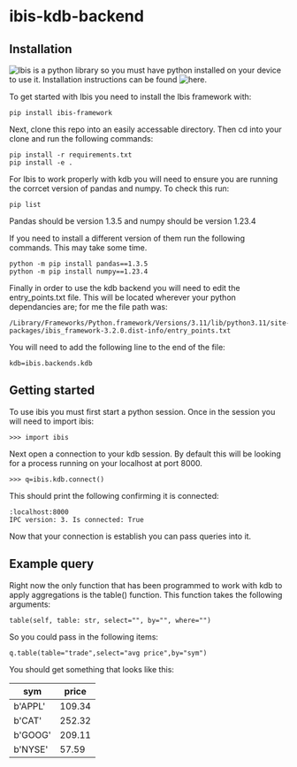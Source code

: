# ibis-kdb-backend

## Installation

![Ibis](https://ibis-project.org/docs/3.2.0/) is a python library so you must have python installed on your device to use it. Installation instructions can be found ![here](https://www.python.org/downloads/).

To get started with Ibis you need to install the Ibis framework with:
```
pip install ibis-framework
```

Next, clone this repo into an easily accessable directory. Then cd into your clone and run the following commands:

```
pip install -r requirements.txt
pip install -e .
```
For Ibis to work properly with kdb you will need to ensure you are running the corrcet version of pandas and numpy. To check this run:
```
pip list
```
Pandas should be version 1.3.5 and numpy should be version 1.23.4

If you need to install a different version of them run the following commands. This may take some time.

```
python -m pip install pandas==1.3.5
python -m pip install numpy==1.23.4 
```
Finally in order to use the kdb backend you will need to edit the entry_points.txt file. This will be located wherever your python dependancies are; for me the file path was:
```
/Library/Frameworks/Python.framework/Versions/3.11/lib/python3.11/site-packages/ibis_framework-3.2.0.dist-info/entry_points.txt
```
You will need to add the following line to the end of the file:
```
kdb=ibis.backends.kdb
```

## Getting started 
To use ibis you must first start a python session.
Once in the session you will need to import ibis:
```
>>> import ibis
```
Next open a connection to your kdb session. By default this will be looking for a process running on your localhost at port 8000.
```
>>> q=ibis.kdb.connect()
```
This should print the following confirming it is connected:
```
:localhost:8000
IPC version: 3. Is connected: True
```
Now that your connection is establish you can pass queries into it.

## Example query
Right now the only function that has been programmed to work with kdb to apply aggregations is the table() function.
This function takes the following arguments:
```
table(self, table: str, select="", by="", where="")
```
So you could pass in the following items:
```
q.table(table="trade",select="avg price",by="sym")
```
You should get something that looks like this:

|sym     |price |
|--------|------|
|b'APPL' |109.34|
|b'CAT'  |252.32|
|b'GOOG' |209.11|
|b'NYSE' |57.59 |
